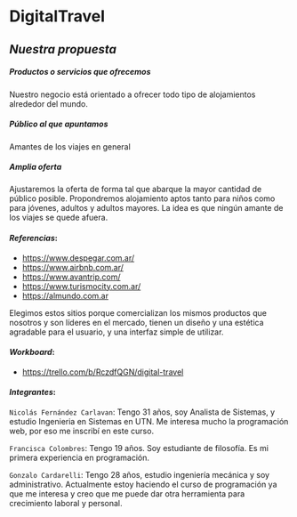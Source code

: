 # DigitalTravel

## _Nuestra propuesta_


##### Productos o servicios que ofrecemos
Nuestro negocio está orientado a ofrecer todo tipo de alojamientos alrededor del mundo.

##### Público al que apuntamos
Amantes de los viajes en general

##### Amplia oferta
Ajustaremos la oferta de forma tal que abarque la mayor cantidad de público posible. Propondremos alojamiento aptos tanto para niños como para jóvenes, adultos y adultos mayores. La idea es que ningún amante de los viajes se quede afuera. 



#### _Referencias_: 
- https://www.despegar.com.ar/
- https://www.airbnb.com.ar/
- https://www.avantrip.com/
- https://www.turismocity.com.ar/
- https://almundo.com.ar

Elegimos estos sitios porque comercializan los mismos productos que nosotros y son líderes en el mercado, tienen un diseño y una estética agradable para el usuario, y una interfaz simple de utilizar.

#### _Workboard_:
- https://trello.com/b/RczdfQGN/digital-travel

#### _Integrantes_:

`Nicolás Fernández Carlavan`: Tengo 31 años, soy Analista de Sistemas, y estudio Ingenieria en Sistemas en UTN. Me interesa mucho la programación web, por eso me inscribí en este curso.

`Francisca Colombres`: Tengo 19 años. Soy estudiante de filosofía. Es mi primera experiencia en programación. 

`Gonzalo Cardarelli`: Tengo 28 años, estudio ingeniería mecánica y soy administrativo. Actualmente estoy haciendo el curso de programación ya que me interesa y creo que me puede dar otra herramienta para crecimiento laboral y personal.

